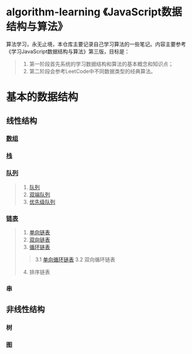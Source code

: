 # algorithm-learning 《JavaScript数据结构与算法》
算法学习，永无止境，本仓库主要记录自己学习算法的一些笔记。内容主要参考《学习JavaScript数据结构与算法》第三版，目标是：
 > 1. 第一阶段首先系统的学习数据结构和算法的基本概念和知识点；
 > 2. 第二阶段会参考LeetCode中不同数据类型的经典算法。
# 基本的数据结构
## 线性结构
### [数组](https://github.com/HolinWang/algorithm-learning/blob/main/Array/README.md)
### [栈](https://github.com/HolinWang/algorithm-learning/tree/main/Stack/README.md)
### [队列](https://github.com/HolinWang/algorithm-learning/tree/main/Queue/README.md)
> 1. [队列](https://github.com/HolinWang/algorithm-learning/tree/main/Queue/README.md)
> 2. [双端队列](https://github.com/HolinWang/algorithm-learning/blob/main/Queue/DoubleEndedQueue/README.md)
> 3. [优先级队列](https://github.com/HolinWang/algorithm-learning/tree/main/Queue/PriorityQueue#readme)
### [链表](https://github.com/HolinWang/algorithm-learning/tree/main/LinkedList/LinkedList/README.md)
> 1. [单向链表](https://github.com/HolinWang/algorithm-learning/tree/main/LinkedList/LinkedList/README.md)
> 2. [双向链表](https://github.com/HolinWang/algorithm-learning/blob/main/LinkedList/DoublyLinkedList/README.md)
> 3. [循环链表](https://github.com/HolinWang/algorithm-learning/blob/main/LinkedList/LoopLinkedList/README.md)
>> 3.1 [单向循环链表](https://github.com/HolinWang/algorithm-learning/blob/main/LinkedList/LoopLinkedList/README.md)
>> 3.2 双向循环链表
> 4. 排序链表
### 串
## 非线性结构
### 树
### 图

